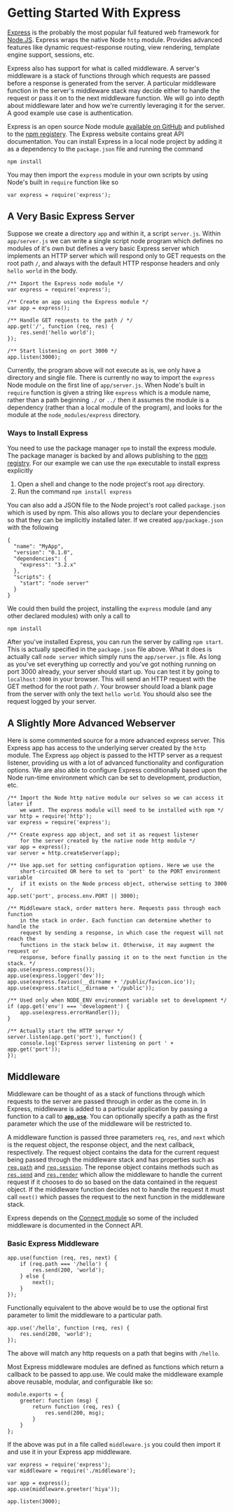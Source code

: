 Getting Started With Express
============================
[Express][express] is the probably the most popular full featured web framework
for [Node.JS][node]. Express wraps the native Node `http` module. Provides
advanced features like dynamic request-response routing, view rendering,
template engine support, sessions, etc.

Express also has support for what is called middleware. A server's middleware is
a stack of functions through which requests are passed before a response is
generated from the server. A particular middleware function in the server's
middleware stack may decide either to handle the request or pass it on to
the next middleware function. We will go into depth about middleware later and
how we're currently leveraging it for the server. A good example use case is
authentication.

Express is an open source Node module [available on GitHub][express-repo] and
published to the [npm registery][npm]. The Express website contains great API
documentation. You can install Express in a local node project by adding it as
a dependency to the `package.json` file and running the command

    npm install

You may then import the `express` module in your own scripts by using Node's
built in `require` function like so

    var express = require('express');

A Very Basic Express Server
---------------------------
Suppose we create a directory `app` and within it, a script `server.js`. Within
`app/server.js` we can write a single script node program which defines no 
modules of it's own but defines a very basic Express server which implements
an HTTP server which will respond only to GET requests on the root path `/`, and
always with the default HTTP response headers and only `hello world` in the 
body.

    /** Import the Express node module */
    var express = require('express');

    /** Create an app using the Express module */
    var app = express();

    /** Handle GET requests to the path / */
    app.get('/', function (req, res) {
        res.send('hello world');
    });

    /** Start listening on port 3000 */
    app.listen(3000);

Currently, the program above will not execute as is, we only have a directory
and single file. There is currently no way to import the `express` Node module
on the first line of `app/server.js`. When Node's built in `require` function
is given a string like `express` which is a module name, rather than a path
beginning `./` or  `../` then it assumes the module is a dependency (rather
than a local module of the program), and looks for the module at the
`node_modules/express` directory.
  
### Ways to Install Express

You need to use the package manager `npm` to install the express module. The
package manager is backed by and allows publishing to the [npm registry][npm].
For our example we can use the `npm` executable to install express explicitly

  1. Open a shell and change to the node project's root `app` directory.
  2. Run the command `npm install express`

You can also add a JSON file to the Node project's root called `package.json`
which is used by npm. This also allows you to declare your dependencies so that
they can be implicitly installed later. If we created `app/package.json` with
the following

    {
      "name": "MyApp",
      "version": "0.1.0",
      "dependencies": {
        "express": "3.2.x"
      },
      "scripts": {
        "start": "node server"
      }
    }

We could then build the project, installing the `express` module (and any other
declared modules) with only a call to

    npm install

After you've installed Express, you can run the server by calling `npm start`.
This is actually specified in the `package.json` file above. What it does is
actually call `node server` which simply runs the `app/server.js` file. As long
as you've set everything up correctly and you've got nothing running on port
3000 already, your server should start up. You can test it by going to
`localhost:3000` in your browser. This will send an HTTP request with the GET
method for the root path `/`. Your browser should load a blank page from the
server with only the text `hello world`. You should also see the request logged
by your server.

A Slightly More Advanced Webserver
----------------------------------

Here is some commented source for a more advanced express server. This Express
app has access to the underlying server created by the `http` module. The 
Express `app` object is passed to the HTTP server as a request listener,
providing us with a lot of advanced functionality and configuration options. We
are also able to configure Express conditionally based upon the Node 
run-time environment which can be set to development, production, etc.

    /** Import the Node http native module our selves so we can access it later if
        we want. The express module will need to be installed with npm */
    var http = require('http');
    var express = require('express');

    /** Create express app object, and set it as request listener
        for the server created by the native node http module */
    var app = express();
    var server = http.createServer(app);

    /** Use app.set for setting configuration options. Here we use the 
        short-circuited OR here to set to 'port' to the PORT environment variable
        if it exists on the Node process object, otherwise setting to 3000 */
    app.set('port', process.env.PORT || 3000);

    /** Middleware stack, order matters here. Requests pass through each function
        in the stack in order. Each function can determine whether to handle the 
        request by sending a response, in which case the request will not reach the
        functions in the stack below it. Otherwise, it may augment the request or
        response, before finally passing it on to the next function in the stack. */
    app.use(express.compress());
    app.use(express.logger('dev'));
    app.use(express.favicon(__dirname + '/public/favicon.ico'));
    app.use(express.static(__dirname + '/public'));

    /** Used only when NODE_ENV environment variable set to development */
    if (app.get('env') === 'development') {
        app.use(express.errorHandler());
    }

    /** Actually start the HTTP server */
    server.listen(app.get('port'), function() {
        console.log('Express server listening on port ' + app.get('port'));
    });


Middleware
----------

Middleware can be thought of as a stack of functions through which requests to
the server are passed through in order as the come in. In Express, middleware
is added to a particular application by passing a function to a call to 
[**`app.use`**][express-api-app.use]. You can optionally specify a path as the
first parameter which the use of the middleware will be restricted to. 

A middleware function is passed three parameters `req`, `res`, and `next` which
is the request object, the response object, and the next callback, respectively.
The request object contains the data for the current request being passed
through the middleware stack and has properties such as 
[`req.path`][express-api-req.path] and
[`req.session`][connect-api-session-middleware]. The reponse object contains
methods such as [`res.send`][express-api-res.send] and
[`res.render`][express-api-res.render] which allow the middleware to handle the
current request if it chooses to do so based on the data contained in the
request object. If the middleware function decides not to handle the request
it must call `next()` which passes the request to the next function in the
middleware stack.

Express depends on the [Connect module][connect] so some of the included
middleware is documented in the Connect API.

### Basic Express Middleware

    app.use(function (req, res, next) { 
        if (req.path === '/hello') {
            res.send(200, 'world');
        } else {
            next();
        }
    });

Functionally equivalent to the above would be to use the optional first
parameter to limit the middleware to a particular path.

    app.use('/hello', function (req, res) {
        res.send(200, 'world');
    });

The above will match any http requests on a path that begins with  `/hello`.

Most Express middleware modules are defined as functions which return a callback
to be passed to app.use. We could make the middleware example above reusable,
modular, and configurable like so:

    module.exports = {
        greeter: function (msg) {
            return function (req, res) {
                res.send(200, msg);
            }
        }
    };

If the above was put in a file called `middleware.js` you could then import it
and use it in your Express app middleware.

    var express = require('express');
    var middleware = require('./middleware');

    var app = express();
    app.use(middleware.greeter('hiya'));
    
    app.listen(3000);

[node]: http://nodejs.org
[npm]: http://npmjs.org
[express]: http://expressjs.com
[connect]: http://www.senchalabs.org/connect/
[express-repo]: http://expressjs.com/visionmedia/express
[express-api]: http://expressjs.com/api

[express-api-app.use]: http://expressjs.com/api#app.use
[express-api-req.path]: http://expressjs.com/api#req.path
[express-api-res.send]: http://expressjs.com/api#res.send
[express-api-res.render]: http://expressjs.com/api#res.render
[connect-api-session-middleware]: http://www.senchalabs.org/connect/session.html#session

